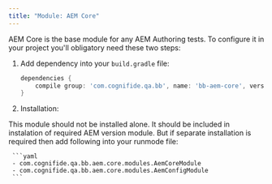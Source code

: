 ```yaml
---
title: "Module: AEM Core"
---
```


AEM Core is the base module for any AEM Authoring tests. To configure it in your project you'll obligatory need these two steps:
1. Add dependency into your `build.gradle` file:

    ```groovy
    dependencies {
        compile group: 'com.cognifide.qa.bb', name: 'bb-aem-core', version: '<Bobcat Version>'
    }
    ```
2. Installation:

This module should not be installed alone. It should be included in instalation of required AEM version module.
But if separate installation is required then add following into your runmode file:

     ```yaml
     - com.cognifide.qa.bb.aem.core.modules.AemCoreModule
     - com.cognifide.qa.bb.aem.core.modules.AemConfigModule
     ```
